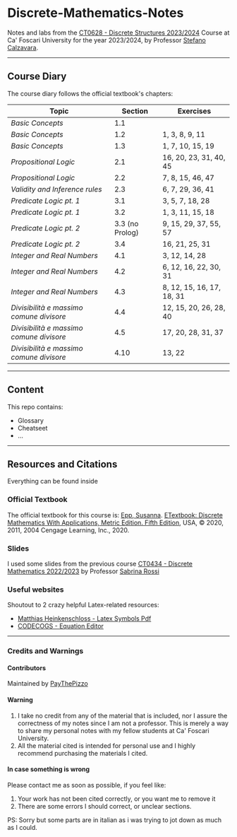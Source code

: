 # Discrete-Mathematics-Notes

Notes and labs from the [CT0628 - Discrete Structures 2023/2024](https://www.unive.it/data/course/493937) Course at Ca' Foscari University for the year 2023/2024, by Professor [Stefano Calzavara](https://www.unive.it/data/persone/5591843).

--- 

## Course Diary

The course diary follows the official textbook's chapters:

| **Topic**                                | **Section**     | **Exercises**             |
|------------------------------------------|-----------------|---------------------------|
| _Basic Concepts_                         | 1.1             |                           |
| _Basic Concepts_                         | 1.2             | 1, 3, 8, 9, 11            |
| _Basic Concepts_                         | 1.3             | 1, 7, 10, 15, 19          |
| _Propositional Logic_                    | 2.1             | 16, 20, 23, 31, 40, 45    |
| _Propositional Logic_                    | 2.2             | 7, 8, 15, 46, 47          |
| _Validity and Inference rules_           | 2.3             | 6, 7, 29, 36, 41          |
| _Predicate Logic pt. 1_                  | 3.1             | 3, 5, 7, 18, 28           |
| _Predicate Logic pt. 1_                  | 3.2             | 1, 3, 11, 15, 18          |
| _Predicate Logic pt. 2_                  | 3.3 (no Prolog) | 9, 15, 29, 37, 55, 57     |
| _Predicate Logic pt. 2_                  | 3.4             | 16, 21, 25, 31            |
| _Integer and Real Numbers_               | 4.1             | 3, 12, 14, 28             |
| _Integer and Real Numbers_               | 4.2             | 6, 12, 16, 22, 30, 31     |
| _Integer and Real Numbers_               | 4.3             | 8, 12, 15, 16, 17, 18, 31 |
| _Divisibilità e massimo comune divisore_ | 4.4             | 12, 15, 20, 26, 28, 40    |
| _Divisibilità e massimo comune divisore_ | 4.5             | 17, 20, 28, 31, 37        |
| _Divisibilità e massimo comune divisore_ | 4.10            | 13, 22                    |

---

## Content

This repo contains:
* Glossary
* Cheatseet
* ... 


---

## Resources and Citations
Everything can be found inside

### Official Textbook
The official textbook for this course is: [Epp, Susanna](https://condor.depaul.edu/~sepp/). [ETextbook: Discrete Mathematics With Applications, Metric Edition. Fifth Edition](https://condor.depaul.edu/~sepp/DM5e.htm), USA, © 2020, 2011, 2004 Cengage Learning, Inc., 2020.

### Slides
I used some slides from the previous course [CT0434 - Discrete Mathematics 2022/2023](https://www.unive.it/data/insegnamento/379940) by Professor [Sabrina Rossi](https://www.unive.it/data/persone/5590334)

### Useful websites
Shoutout to 2 crazy helpful Latex-related resources:
* [Matthias Heinkenschloss - Latex Symbols Pdf](https://www.cmor-faculty.rice.edu/~heinken/latex/symbols.pdf)
* [CODECOGS - Equation Editor](https://latex.codecogs.com/eqneditor/editor.php)

---
### Credits and Warnings

#### Contributors
Maintained by [PayThePizzo](https://github.com/PayThePizzo)

#### Warning
1. I take no credit from any of the material that is included, nor I assure the correctness of my notes since I am not a professor. This is merely a way to share my personal notes with my fellow students at Ca' Foscari University.
2. All the material cited is intended for personal use and I highly recommend purchasing the materials I cited. 

#### In case something is wrong
Please contact me as soon as possible, if you feel like:
1. Your work has not been cited correctly, or you want me to remove it
2. There are some errors I should correct, or unclear sections.

PS: Sorry but some parts are in italian as i was trying to jot down as much as I could.